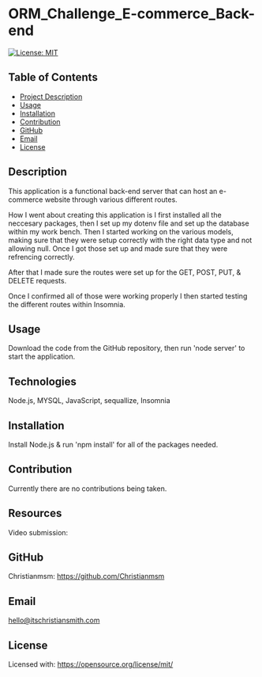 # ORM_Challenge_E-commerce_Back-end

[![License: MIT](https://img.shields.io/badge/License-MIT-yellow.svg)](https://opensource.org/licenses/MIT)

 ## Table of Contents
 - [Project Description](#Description)
 - [Usage](#Usage)
 - [Installation](#Installation)
 - [Contribution](#Contribution)
 - [GitHub](#GitHub)
 - [Email](#Email)
 - [License](#License)
  
## Description
This application is a functional back-end server that can host an e-commerce website through various different routes.

How I went about creating this application is I first installed all the neccesary packages, then I set up my dotenv file and set up the database within my work bench. Then I started working on the various models, making sure that they were setup correctly with the right data type and not allowing null. Once I got those set up and made sure that they were refrencing correctly.

After that I made sure the routes were set up for the GET, POST, PUT, & DELETE requests.

Once I confirmed all of those were working properly I then started testing the different routes within Insomnia.

## Usage
Download the code from the GitHub repository, then run 'node server' to start the application.

## Technologies
Node.js, MYSQL, JavaScript, sequallize, Insomnia

## Installation
Install Node.js & run 'npm  install' for all of the packages needed.

## Contribution
Currently there are no contributions being taken.

## Resources
Video submission:


## GitHub
Christianmsm: https://github.com/Christianmsm
## Email
hello@itschristiansmith.com
## License
Licensed with: https://opensource.org/license/mit/